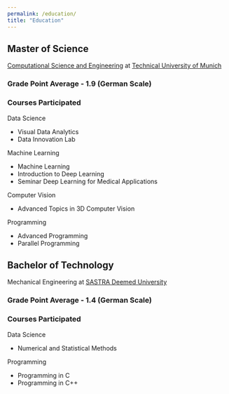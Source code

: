 ```yaml
---
permalink: /education/
title: "Education"
---
```


## Master of Science
 
[Computational Science and Engineering](https://www.tum.de/en/studies/degree-programs/detail/computational-science-and-engineering-cse-master-of-science-msc) at [Technical University of Munich](https://www.tum.de/en/)

### Grade Point Average - 1.9 (German Scale)

### Courses Participated

Data Science

+ Visual Data Analytics
+ Data Innovation Lab

Machine Learning

+ Machine Learning
+ Introduction to Deep Learning
+ Seminar Deep Learning for Medical Applications

Computer Vision

+ Advanced Topics in 3D Computer Vision

Programming

+ Advanced Programming
+ Parallel Programming

## Bachelor of Technology
 
Mechanical Engineering at [SASTRA Deemed University](https://www.sastra.edu/)

### Grade Point Average - 1.4 (German Scale)

### Courses Participated

Data Science

+ Numerical and Statistical Methods

Programming

+ Programming in C
+ Programming in C++

